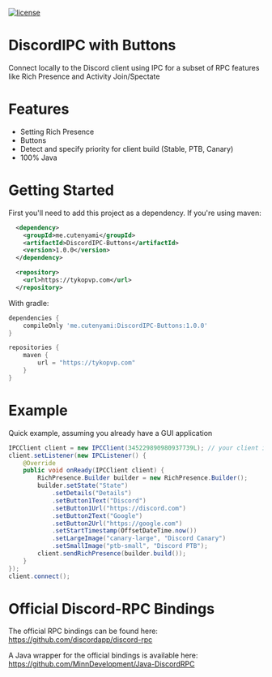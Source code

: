 [version]: https://api.bintray.com/packages/jagrosh/maven/DiscordIPC/images/download.svg
[download]: https://bintray.com/jagrosh/maven/DiscordIPC/_latestVersion
[license]: https://img.shields.io/badge/License-Apache%202.0-lightgrey.svg

[ ![license][] ](https://github.com/jagrosh/DiscordIPC/tree/master/LICENSE)

# DiscordIPC with Buttons

Connect locally to the Discord client using IPC for a subset of RPC features like Rich Presence and Activity Join/Spectate


# Features

- Setting Rich Presence
- Buttons
- Detect and specify priority for client build (Stable, PTB, Canary)
- 100% Java


# Getting Started

First you'll need to add this project as a dependency. If you're using maven:
```xml
  <dependency>
    <groupId>me.cutenyami</groupId>
    <artifactId>DiscordIPC-Buttons</artifactId>
    <version>1.0.0</version>
  </dependency>
```
```xml
  <repository>
    <url>https://tykopvp.com</url>
  </repository>
```
With gradle:
```groovy
dependencies {
    compileOnly 'me.cutenyami:DiscordIPC-Buttons:1.0.0'
}

repositories {
    maven {
        url = "https://tykopvp.com"
    }
}
```

# Example

Quick example, assuming you already have a GUI application
```java
IPCClient client = new IPCClient(345229890980937739L); // your client id
client.setListener(new IPCListener() {
    @Override
    public void onReady(IPCClient client) {
        RichPresence.Builder builder = new RichPresence.Builder();
        builder.setState("State")
            .setDetails("Details")
            .setButton1Text("Discord")
            .setButton1Url("https://discord.com")
            .setButton2Text("Google")
            .setButton2Url("https://google.com")
            .setStartTimestamp(OffsetDateTime.now())
            .setLargeImage("canary-large", "Discord Canary")
            .setSmallImage("ptb-small", "Discord PTB");
        client.sendRichPresence(builder.build());
    }
});
client.connect();
```

# Official Discord-RPC Bindings

The official RPC bindings can be found here: https://github.com/discordapp/discord-rpc

A Java wrapper for the official bindings is available here: https://github.com/MinnDevelopment/Java-DiscordRPC
